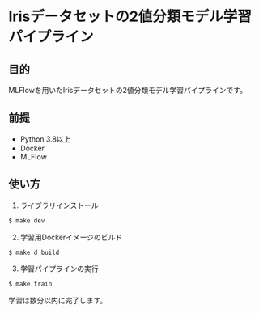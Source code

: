 # Irisデータセットの2値分類モデル学習パイプライン

## 目的

MLFlowを用いたIrisデータセットの2値分類モデル学習パイプラインです。

## 前提

- Python 3.8以上
- Docker
- MLFlow

## 使い方

1. ライブラリインストール

```sh
$ make dev
```

2. 学習用Dockerイメージのビルド

```sh
$ make d_build
```

3. 学習パイプラインの実行

```sh
$ make train
```

学習は数分以内に完了します。



